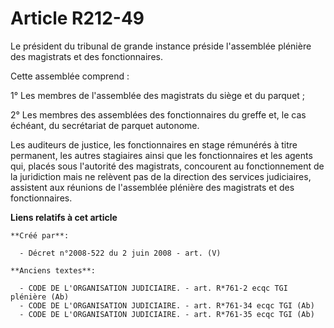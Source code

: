 # Article R212-49

Le président du tribunal de grande instance préside l'assemblée plénière des magistrats et des fonctionnaires.

Cette assemblée comprend :

1° Les membres de l'assemblée des magistrats du siège et du parquet ;

2° Les membres des assemblées des fonctionnaires du greffe et, le cas échéant, du secrétariat de parquet autonome.

Les auditeurs de justice, les fonctionnaires en stage rémunérés à titre permanent, les autres stagiaires ainsi que les
fonctionnaires et les agents qui, placés sous l'autorité des magistrats, concourent au fonctionnement de la juridiction mais
ne relèvent pas de la direction des services judiciaires, assistent aux réunions de l'assemblée plénière des magistrats et
des fonctionnaires.

**Liens relatifs à cet article**

	**Créé par**:

	  - Décret n°2008-522 du 2 juin 2008 - art. (V)

	**Anciens textes**:

	  - CODE DE L'ORGANISATION JUDICIAIRE. - art. R*761-2 ecqc TGI plénière (Ab)
	  - CODE DE L'ORGANISATION JUDICIAIRE. - art. R*761-34 ecqc TGI (Ab)
	  - CODE DE L'ORGANISATION JUDICIAIRE. - art. R*761-35 ecqc TGI (Ab)
